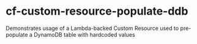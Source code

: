 # cf-custom-resource-populate-ddb
Demonstrates usage of a Lambda-backed Custom Resource used to pre-populate a DynamoDB table with hardcoded values
